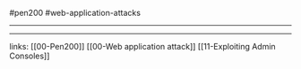#pen200 #web-application-attacks 

---














---
links:
[[00-Pen200]]
[[00-Web application attack]]
[[11-Exploiting Admin Consoles]]
